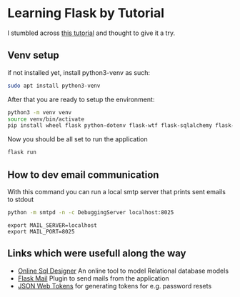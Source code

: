 # Learning Flask by Tutorial
I stumbled across [this tutorial](https://blog.miguelgrinberg.com/post/the-flask-mega-tutorial-part-i-hello-world) and thought to give it a try.

## Venv setup
if not installed yet, install python3-venv as such:
```bash
sudo apt install python3-venv
```

After that you are ready to setup the environment:
```bash
python3 -m venv venv
source venv/bin/activate
pip install wheel flask python-dotenv flask-wtf flask-sqlalchemy flask-migrate flask-login flask-mail pyjwt flask-bootstrap
```

Now you should be all set to run the application
```bash
flask run
```
## How to dev email communication
With this command you can run a local smtp server that prints sent emails to stdout

```bash
python -m smtpd -n -c DebuggingServer localhost:8025
```
```
export MAIL_SERVER=localhost
export MAIL_PORT=8025
```

## Links which were usefull along the way
 - [Online Sql Designer](http://ondras.zarovi.cz/sql/demo/) An online tool to model Relational database models
 - [Flask Mail](https://pythonhosted.org/Flask-Mail/) Plugin to send mails from the application
 - [JSON Web Tokens](https://jwt.io/) for generating tokens for e.g. password resets
